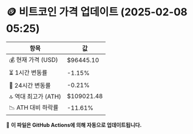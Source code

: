 # 🪙 비트코인 가격 업데이트 (2025-02-08 05:25)

| 항목                | 값 |
|--------------------|----------------|
| 💰 현재 가격 (USD) | $96445.10 |
| ⏳ 1시간 변동률    | -1.15% |
| 📆 24시간 변동률   | -0.21% |
| 🔝 역대 최고가 (ATH) | $109021.48 |
| 📉 ATH 대비 하락률 | -11.61% |

🔄 **이 파일은 GitHub Actions에 의해 자동으로 업데이트됩니다.**
